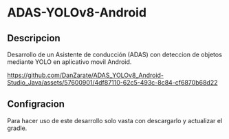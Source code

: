 # ADAS-YOLOv8-Android
## Descripcion
Desarrollo de un Asistente de conducción (ADAS) con deteccion de objetos mediante YOLO en aplicativo movil Android.



https://github.com/DanZarate/ADAS_YOLOv8_Android-Studio_Java/assets/57600901/4df87110-62c5-493c-8c84-cf6870b68d22



## Configracion
Para hacer uso de este desarrollo solo vasta con descargarlo y actualizar el gradle.
